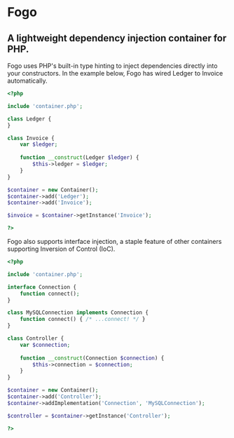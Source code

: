 # Fogo #

## A lightweight dependency injection container for PHP. ##

Fogo uses PHP's built-in type hinting to inject dependencies directly into your constructors. In the example below, Fogo has wired Ledger to Invoice automatically.

```php
<?php

include 'container.php';

class Ledger {
}

class Invoice {
    var $ledger;
    
    function __construct(Ledger $ledger) {
        $this->ledger = $ledger;
    }
}

$container = new Container();
$container->add('Ledger');
$container->add('Invoice');

$invoice = $container->getInstance('Invoice');

?>
```

Fogo also supports interface injection, a staple feature of other containers supporting Inversion of Control (IoC).

```php
<?php

include 'container.php';

interface Connection {
	function connect();
}

class MySQLConnection implements Connection {
	function connect() { /* ...connect! */ }
}

class Controller {
	var $connection;
	
	function __construct(Connection $connection) {
		$this->connection = $connection;
	}
}

$container = new Container();
$container->add('Controller');
$container->addImplementation('Connection', 'MySQLConnection');

$controller = $container->getInstance('Controller');

?>
```
